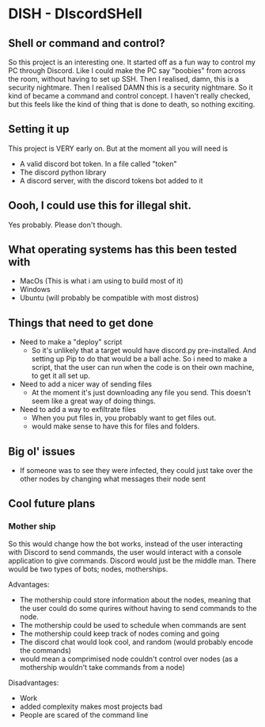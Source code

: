 # DISH - DIscordSHell
## Shell or command and control? 
So this project is an interesting one. It started off as a fun way to control my PC through Discord. Like I could make the PC say "boobies" from across the room, without having to set up SSH. Then I realised, damn, this is a security nightmare. Then I realised DAMN this is a security nightmare. So it kind of became a command and control concept. I haven't really checked, but this feels like the kind of thing that is done to death, so nothing exciting. 

## Setting it up
This project is VERY early on. But at the moment all you will need is 
- A valid discord bot token. In a file called "token" 
- The discord python library
- A discord server, with the discord tokens bot added to it 

## Oooh, I could use this for illegal shit. 
Yes probably. Please don't though. 

## What operating systems has this been tested with
- MacOs (This is what i am using to build most of it)
- Windows 
- Ubuntu (will probably be compatible with most distros)

## Things that need to get done 
- Need to make a "deploy" script 
    - So it's unlikely that a target would have discord.py pre-installed. And setting up Pip to do that would be a ball ache. So i need to make a script, that the user can run when the code is on their own machine, to get it all set up.  
- Need to add a nicer way of sending files
    - At the moment it's just downloading any file you send. This doesn't seem like a great way of doing things. 
- Need to add a way to exfiltrate files 
    - When you put files in, you probably want to get files out. 
    - would make sense to have this for files and folders. 


## Big ol' issues
- If someone was to see they were infected, they could just take over the other nodes by changing what messages their node sent

## Cool future plans 

### Mother ship 
So this would change how the bot works, instead of the user interacting with Discord to send commands, the user would interact with a console application to give commands. Discord would just be the middle man. There would be two types of bots; nodes, motherships. 

Advantages:
- The mothership could store information about the nodes, meaning that the user could do some qurires without having to send commands to the node. 
- The mothership could be used to schedule when commands are sent
- The mothership could keep track of nodes coming and going 
- The discord chat would look cool, and random (would probably encode the commands)
- would mean a comprimised node couldn't control over nodes (as a mothership wouldn't take commands from a node)

Disadvantages: 
- Work 
- added complexity makes most projects bad 
- People are scared of the command line
